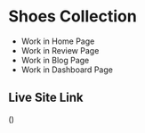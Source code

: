 # Shoes Collection

* Work in Home Page
* Work in Review Page
* Work in Blog Page
* Work in Dashboard Page

## Live Site Link

()